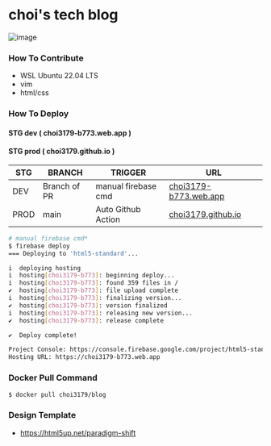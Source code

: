 # choi's tech blog
![image](https://github.com/choi3179/choi3179.github.io/assets/66417882/3496f2ae-acd4-4bbb-8631-8fdbb7295f1c)

### How To Contribute
- WSL Ubuntu 22.04 LTS
- vim
- html/css

### How To Deploy
#### STG dev  ( choi3179-b773.web.app )
#### STG prod ( choi3179.github.io )

|STG|BRANCH|TRIGGER|URL|
|------|---|---|---|
|DEV|Branch of PR|manual firebase cmd|[choi3179-b773.web.app](https://choi3179-b773.web.app)|
|PROD|main|Auto Github Action|[choi3179.github.io](https://choi3179.github.io)|
```bash
# manual firebase cmd*
$ firebase deploy
=== Deploying to 'html5-standard'...

i  deploying hosting
i  hosting[choi3179-b773]: beginning deploy...
i  hosting[choi3179-b773]: found 359 files in /
✔  hosting[choi3179-b773]: file upload complete
i  hosting[choi3179-b773]: finalizing version...
✔  hosting[choi3179-b773]: version finalized
i  hosting[choi3179-b773]: releasing new version...
✔  hosting[choi3179-b773]: release complete

✔  Deploy complete!

Project Console: https://console.firebase.google.com/project/html5-standard/overview
Hosting URL: https://choi3179-b773.web.app
```

### Docker Pull Command
``` bash
$ docker pull choi3179/blog
```

### Design Template
- https://html5up.net/paradigm-shift

